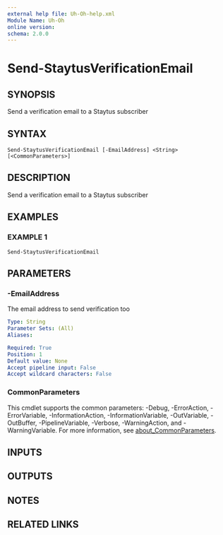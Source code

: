 ```yaml
---
external help file: Uh-Oh-help.xml
Module Name: Uh-Oh
online version:
schema: 2.0.0
---
```


# Send-StaytusVerificationEmail

## SYNOPSIS
Send a verification email to a Staytus subscriber

## SYNTAX

```
Send-StaytusVerificationEmail [-EmailAddress] <String> [<CommonParameters>]
```

## DESCRIPTION
Send a verification email to a Staytus subscriber

## EXAMPLES

### EXAMPLE 1
```
Send-StaytusVerificationEmail
```

## PARAMETERS

### -EmailAddress
The email address to send verification too

```yaml
Type: String
Parameter Sets: (All)
Aliases:

Required: True
Position: 1
Default value: None
Accept pipeline input: False
Accept wildcard characters: False
```

### CommonParameters
This cmdlet supports the common parameters: -Debug, -ErrorAction, -ErrorVariable, -InformationAction, -InformationVariable, -OutVariable, -OutBuffer, -PipelineVariable, -Verbose, -WarningAction, and -WarningVariable. For more information, see [about_CommonParameters](http://go.microsoft.com/fwlink/?LinkID=113216).

## INPUTS

## OUTPUTS

## NOTES

## RELATED LINKS

